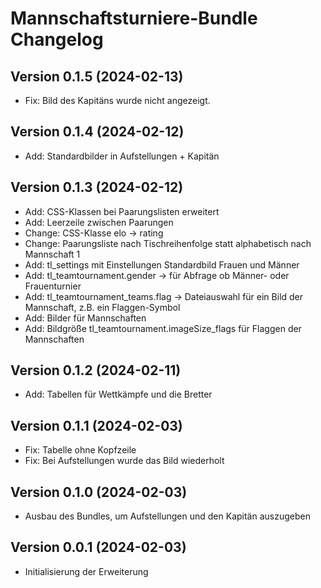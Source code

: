 # Mannschaftsturniere-Bundle Changelog

## Version 0.1.5 (2024-02-13)

* Fix: Bild des Kapitäns wurde nicht angezeigt.

## Version 0.1.4 (2024-02-12)

* Add: Standardbilder in Aufstellungen + Kapitän

## Version 0.1.3 (2024-02-12)

* Add: CSS-Klassen bei Paarungslisten erweitert
* Add: Leerzeile zwischen Paarungen
* Change: CSS-Klasse elo -> rating
* Change: Paarungsliste nach Tischreihenfolge statt alphabetisch nach Mannschaft 1
* Add: tl_settings mit Einstellungen Standardbild Frauen und Männer
* Add: tl_teamtournament.gender -> für Abfrage ob Männer- oder Frauenturnier
* Add: tl_teamtournament_teams.flag -> Dateiauswahl für ein Bild der Mannschaft, z.B. ein Flaggen-Symbol
* Add: Bilder für Mannschaften
* Add: Bildgröße tl_teamtournament.imageSize_flags für Flaggen der Mannschaften

## Version 0.1.2 (2024-02-11)

* Add: Tabellen für Wettkämpfe und die Bretter

## Version 0.1.1 (2024-02-03)

* Fix: Tabelle ohne Kopfzeile
* Fix: Bei Aufstellungen wurde das Bild wiederholt

## Version 0.1.0 (2024-02-03)

* Ausbau des Bundles, um Aufstellungen und den Kapitän auszugeben

## Version 0.0.1 (2024-02-03)

* Initialisierung der Erweiterung


